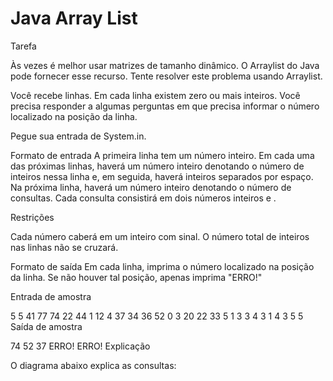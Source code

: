 # Java Array List

Tarefa

Às vezes é melhor usar matrizes de tamanho dinâmico. O Arraylist do Java pode fornecer esse recurso. Tente resolver este problema usando Arraylist.

Você recebe linhas. Em cada linha existem zero ou mais inteiros. Você precisa responder a algumas perguntas em que precisa informar o número localizado na posição da linha.

Pegue sua entrada de System.in.

Formato de entrada
A primeira linha tem um número inteiro. Em cada uma das próximas linhas, haverá um número inteiro denotando o número de inteiros nessa linha e, em seguida, haverá inteiros separados por espaço. Na próxima linha, haverá um número inteiro denotando o número de consultas. Cada consulta consistirá em dois números inteiros e .

Restrições

Cada número caberá em um inteiro com sinal.
O número total de inteiros nas linhas não se cruzará.

Formato de saída
Em cada linha, imprima o número localizado na posição da linha. Se não houver tal posição, apenas imprima "ERRO!"

Entrada de amostra

5
5 41 77 74 22 44
1 12
4 37 34 36 52
0
3 20 22 33
5
1 3
3 4
3 1
4 3
5 5
Saída de amostra

74
52
37
ERRO!
ERRO!
Explicação

O diagrama abaixo explica as consultas:
